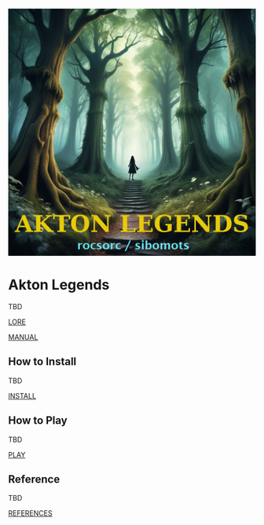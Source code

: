 ![Akton Legends Logo](art/akton-logo-art-trial.png)


# Akton Legends

TBD

[LORE](docs/LORE.md)


[MANUAL](docs/MANUAL.md)


## How to Install
TBD

[INSTALL](docs/INSTALL.md)


## How to Play
TBD

[PLAY](docs/PLAY.md)


## Reference
TBD

[REFERENCES](docs/REFS.md)
